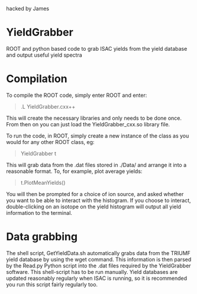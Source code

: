  hacked by James


# YieldGrabber
ROOT and python based code to grab ISAC yields from the yield database and output useful yield spectra

# Compilation 
To compile the ROOT code, simply enter ROOT and enter:

> .L YieldGrabber.cxx++

This will create the necessary libraries and only needs to be done once. From then on you can just load the YieldGrabber_cxx.so library file.

To run the code, in ROOT, simply create a new instance of the class as you would for any other ROOT class, eg:

> YieldGrabber t

This will grab data from the .dat files stored in ./Data/ and arrange it into a reasonable format. To, for example, plot average yields:

> t.PlotMeanYields()

You will then be prompted for a choice of ion source, and asked whether you want to be able to interact with the histogram. If you choose to interact, double-clicking on an isotope on the yield histogram will output all yield information to the terminal.

# Data grabbing

The shell script, GetYieldData.sh automatically grabs data from the TRIUMF yield database by using the wget command. This information is then parsed by the Read.py Python script into the .dat files required by the YieldGrabber software. This shell-script has to be run manually. Yield databases are updated reasonably regularly when ISAC is running, so it is recommended you run this script fairly regularly too.
